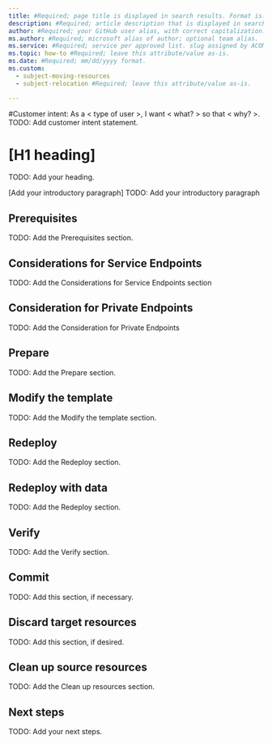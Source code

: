 ```yaml
---
title: #Required; page title is displayed in search results. Format is: Relocation guidance for [service-name] 
description: #Required; article description that is displayed in search results. Include the words "relocate", and "region" in the description.
author: #Required; your GitHub user alias, with correct capitalization.
ms.author: #Required; microsoft alias of author; optional team alias.
ms.service: #Required; service per approved list. slug assigned by ACOM.
ms.topic: how-to #Required; leave this attribute/value as-is.
ms.date: #Required; mm/dd/yyyy format.
ms.custom: 
  - subject-moving-resources 
  - subject-relocation #Required; leave this attribute/value as-is.

---
```


<!--
Remove all the comments in this template before you sign-off or merge to the 
main branch.

This template provides the basic structure of the pattern for an article describing
relocating service resources to a different region. See the 
[relocate across regions pattern](article-move-across-regions.md) article in the
pattern library.

This template provides the basic structure of a Move service resources article pattern. See the
[instructions - Relocate service resources](../level4/article-move-across-regions.md) in the pattern
library.

You can provide feedback about this template at: https://aka.ms/patterns-feedback

1. Customer intent statement -------------------------------------------------------
Required. Add the customer intent statement as a comment in the last line of the
metadata.

-->

#Customer intent: As a < type of user >, I want < what? > so that < why? >.
TODO: Add customer intent statement.

<!-- 2. H1 -----------------------------------------------------------------------------
Required. The article heading should be clear. Must be in format: Relocate [service-name] to another region

-->

# [H1 heading]
TODO: Add your heading.

<!-- 3. Introductory paragraph ----------------------------------------------------------
Required. Describe the article. Here's an example:

This article describes how to relocate [service-name] resources to a different Azure region.
You might move your resources to another region for a number of reasons. For example, to
take advantage of a new Azure region, to deploy features or services available in
specific regions only, to meet internal policy and governance requirements, or in
response to capacity planning requirements.

-->

[Add your introductory paragraph]
TODO: Add your introductory paragraph

<!-- 4. Prerequisites --------------------------------------------------------------------

Required. Prerequisites include anything that must be in place before you start to move
resources to another region.

Entries in this section might be requirements or limitations, checks to make, or steps
to take before the move. 

If there are no prerequisites, state that in this section.

-->

## Prerequisites
TODO: Add the Prerequisites section.

<!-- 5. Prepare -------------------------------------------------------------------------
Required. Describe how to prepare service resources before moving them.

-->


## Considerations for Service Endpoints
TODO: Add the Considerations for Service Endpoints section

<!--  6. Considerations for Service Endpoints -------------------------------------------------------------------------
  
Optional. This section is required if the customer needs to configure new service endpoints in the target region.

-->

## Consideration for Private Endpoints 
TODO: Add the Consideration for Private Endpoints 

<!--  7. Considerations for Private Endpoints -------------------------------------------------------------------------
  
Optional. This section is required if the customer needs to configure new private endpoints in the target region.

-->

## Prepare
TODO: Add the Prepare section.

<!-- 8. Prepare ----------------------------------------------------------------------------
Required. Describe how to prepare service resources to relocate to another region.

-->

## Modify the template
TODO: Add the Modify the template section.

<!-- 9. Modfiy the template ----------------------------------------------------------------------------
Required. Describe how to modify the ARM template for the service resources to relocate to another region.

-->


## Redeploy
TODO: Add the Redeploy section.

<!-- 10. Redeploy with data----------------------------------------------------------------------------
    Optional. Describe how to redeploy service resources with data to another region.
    
    -->
    
## Redeploy with data
TODO: Add the Redeploy section.

<!-- 11. Verify --------------------------------------------------------------------------
Required. Check that resources have been moved, and appear as expected in the target
region.

-->

## Verify
TODO: Add the Verify section.

<!-- 12. Commit --------------------------------------------------------------------------
Optional. Add a description if your service supports a commit action to complete the move
after verification.

-->

## Commit
TODO: Add this section, if necessary.

<!-- 13. Discard target resources --------------------------------------------------------
Optional. Describe how to remove the resources that the customer just moved.

Customers might need these instructions if the move to the target region was a test or
proof-of-concept, or if they no longer need the resources after they've been moved.

-->

## Discard target resources
TODO: Add this section, if desired.

<!-- 14. Clean up resources -------------------------------------------------------------
Required. Describe how to clean up and delete resources that still exist in the
source region.

-->

## Clean up source resources
TODO: Add the Clean up resources section.

<!-- 15. Next steps ---------------------------------------------------------------------
Optional. If there are actions that should be taken now that resources are running in the
new target region, provide links to information about those actions.

-->

## Next steps
TODO: Add your next steps.

<!--
Remove all the comments in this template before you sign-off or merge to the main branch.

-->
